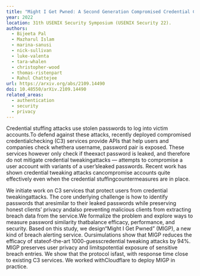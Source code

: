 ```yaml
---
title: "Might I Get Pwned: A Second Generation Compromised Credential Checking Service"
year: 2022
location: 31th USENIX Security Symposium (USENIX Security 22).
authors:
  - Bijeeta Pal
  - Mazharul Islam
  - marina-sanusi
  - nick-sullivan
  - luke-valenta
  - tara-whalen
  - christopher-wood
  - thomas-ristenpart
  - Rahul Chattejee
url: https://arxiv.org/abs/2109.14490
doi: 10.48550/arXiv.2109.14490
related_areas:
  - authentication
  - security
  - privacy
---
```


Credential stuffing attacks use stolen passwords to log into victim accounts.To defend against these attacks, recently deployed compromised credentialchecking (C3) services provide APIs that help users and companies check whethera username, password pair is exposed. These services however only check if theexact password is leaked, and therefore do not mitigate credential tweakingattacks — attempts to compromise a user account with variants of a user’sleaked passwords. Recent work has shown credential tweaking attacks cancompromise accounts quite effectively even when the credential stuffingcountermeasures are in place.

We initiate work on C3 services that protect users from credential tweakingattacks. The core underlying challenge is how to identify passwords that aresimilar to their leaked passwords while preserving honest clients’ privacy andalso preventing malicious clients from extracting breach data from the service.We formalize the problem and explore ways to measure password similarity thatbalance efficacy, performance, and security. Based on this study, we design“Might I Get Pwned” (MIGP), a new kind of breach alerting service. Oursimulations show that MIGP reduces the efficacy of stateof-the-art 1000-guesscredential tweaking attacks by 94%.  MIGP preserves user privacy and limitspotential exposure of sensitive breach entries. We show that the protocol isfast, with response time close to existing C3 services. We worked withCloudflare to deploy MIGP in practice.
